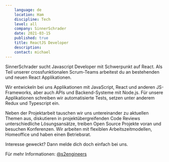 ```yaml
---
    language: de
    location: Ham
    discipline: Tech
    level: all
    company: SinnerSchrader
    date: 2021-03-15
    published: true
    title: ReactJS Developer
    description: 
    contact: michael
---
```


SinnerSchrader sucht Javascript Developer mit Schwerpunkt auf React. Als Teil unserer crossfunktionalen Scrum-Teams arbeitest du an bestehenden und neuen React Applikationen.

Wir entwickeln bei uns Applikationen mit JavaScript, React und anderen JS-Frameworks, aber auch APIs und Backend-Systeme mit Node.js. Für unsere Applikationen schreiben wir automatisierte Tests, setzen unter anderem Redux und Typescript ein.

Neben der Projektarbeit tauschen wir uns untereinander zu aktuellen Themen aus, diskutieren in projektübergreifenden Code Reviews unterschiedliche Lösungsansätze, treiben Open Source Projekte voran und besuchen Konferenzen. Wir arbeiten mit flexiblen Arbeitszeitmodellen, Homeoffice und haben einen Betriebsrat.

Interesse geweckt? Dann melde dich doch einfach bei uns.

Für mehr Informationen: [@s2engineers](https://twitter.com/s2engineers.com)
